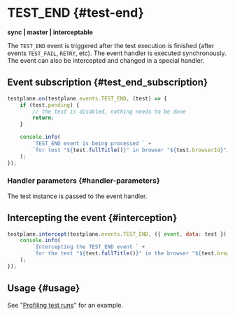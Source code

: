# TEST_END {#test-end}

**sync | master | interceptable**

The `TEST_END` event is triggered after the test execution is finished (after events `TEST_FAIL`, `RETRY`, etc). The event handler is executed synchronously. The event can also be intercepted and changed in a special handler.

## Event subscription {#test_end_subscription}

```javascript
testplane.on(testplane.events.TEST_END, (test) => {
    if (test.pending) {
        // the test is disabled, nothing needs to be done
        return;
    }

    console.info(
        `TEST_END event is being processed ` +
        `for test "${test.fullTitle()}" in browser "${test.browserId}"…`
    );
});
```

### Handler parameters {#handler-parameters}

The test instance is passed to the event handler.

## Intercepting the event {#interception}

```javascript
testplane.intercept(testplane.events.TEST_END, ({ event, data: test }) => {
    console.info(
        `Intercepting the TEST_END event ` +
        `for the test "${test.fullTitle()}" in the browser "${test.browserId}"…`
    );
});
```

## Usage {#usage}

See "[Profiling test runs](./usage-examples/profiling-tests-runs.md)" for an example.